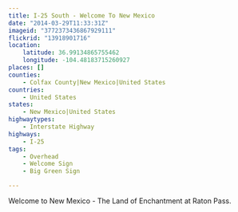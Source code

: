 ```yaml
---
title: I-25 South - Welcome To New Mexico
date: "2014-03-29T11:33:31Z"
imageid: "3772373436867929111"
flickrid: "13918901716"
location:
    latitude: 36.99134865755462
    longitude: -104.48183715260927
places: []
counties:
    - Colfax County|New Mexico|United States
countries:
    - United States
states:
    - New Mexico|United States
highwaytypes:
    - Interstate Highway
highways:
    - I-25
tags:
    - Overhead
    - Welcome Sign
    - Big Green Sign

---
```

Welcome to New Mexico - The Land of Enchantment at Raton Pass.